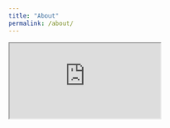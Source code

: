 ```yaml
---
title: "About"
permalink: /about/
---
```

<iframe src="https://speckle.xyz/embed?stream=7c0fa10b05&commit=c4995f76e9&c=%5B31.55303%2C34.96212%2C36.15985%2C3.09091%2C6.5%2C7.5%2C0%2C1%5D&transparent=true&autoload=true&hidecontrols=true&hidesidebar=true&hideselectioninfo=true&commentslideshow=true" ></iframe>
